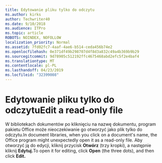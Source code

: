 ```yaml
---
title: Edytowanie pliku tylko do odczytu
ms.author: kirks
author: Techwriter40
ms.date: 9/10/2018
ms.audience: ITPro
ms.topic: article
ROBOTS: NOINDEX, NOFOLLOW
localization_priority: Normal
ms.assetid: 7fd02fc7-4aaf-4ae6-b514-ceda456b74e2
ms.openlocfilehash: 0e371df49b298707d4f8d3a832c49a4b369b9b29
ms.sourcegitcommit: 9d78905c512192ffc4675468abd2efc5f2e4baf4
ms.translationtype: MT
ms.contentlocale: pl-PL
ms.lasthandoff: 04/23/2019
ms.locfileid: "32399008"
---
```

# <a name="edit-a-read-only-file"></a><span data-ttu-id="a1a3c-102">Edytowanie pliku tylko do odczytu</span><span class="sxs-lookup"><span data-stu-id="a1a3c-102">Edit a read-only file</span></span>

<span data-ttu-id="a1a3c-103">W bibliotekach dokumentów po kliknięciu na nazwę dokumentu, program pakietu Office może nieoczekiwanie go otworzyć jako plik tylko do odczytu.</span><span class="sxs-lookup"><span data-stu-id="a1a3c-103">In document libraries, when you click on a document's name, the Office program might unexpectedly open it as a read-only file.</span></span> <span data-ttu-id="a1a3c-104">Aby otworzyć ją do edycji, kliknij przycisk **Otwórz** (trzy kropki), a następnie kliknij **Edytuj.**</span><span class="sxs-lookup"><span data-stu-id="a1a3c-104">To open it for editing, click **Open** (the three dots), and then click **Edit.**</span></span>
  

